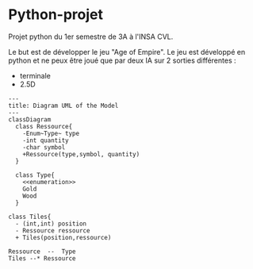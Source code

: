 # Python-projet
Projet python du 1er semestre de 3A à l'INSA CVL. 

Le but est de développer le jeu "Age of Empire". Le jeu est développé en python et ne peux être joué que par deux IA sur 2 sorties différentes :  
- terminale
- 2.5D


```mermaid
---
title: Diagram UML of the Model
---
classDiagram
  class Ressource{
    -Enum~Type~ type
    -int quantity
    -char symbol
    +Ressource(type,symbol, quantity)
  }

  class Type{
    <<enumeration>>
    Gold
    Wood
  }

class Tiles{
  - (int,int) position
  - Ressource ressource
  + Tiles(position,ressource)

Ressource  --  Type
Tiles --* Ressource 
  
```
